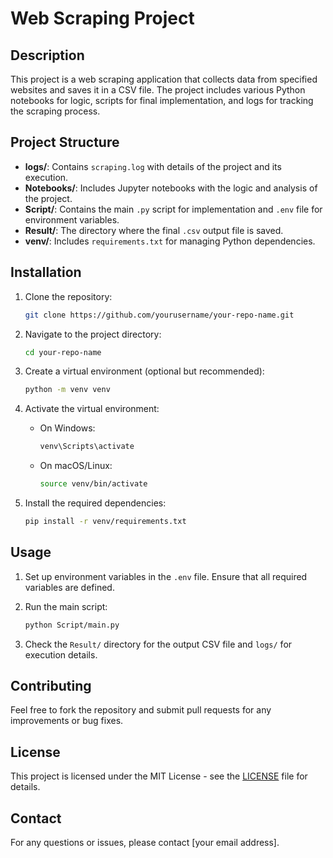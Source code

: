 # Web Scraping Project

## Description
This project is a web scraping application that collects data from specified websites and saves it in a CSV file. The project includes various Python notebooks for logic, scripts for final implementation, and logs for tracking the scraping process.

## Project Structure
- **logs/**: Contains `scraping.log` with details of the project and its execution.
- **Notebooks/**: Includes Jupyter notebooks with the logic and analysis of the project.
- **Script/**: Contains the main `.py` script for implementation and `.env` file for environment variables.
- **Result/**: The directory where the final `.csv` output file is saved.
- **venv/**: Includes `requirements.txt` for managing Python dependencies.

## Installation

1. Clone the repository:
    ```bash
    git clone https://github.com/yourusername/your-repo-name.git
    ```

2. Navigate to the project directory:
    ```bash
    cd your-repo-name
    ```

3. Create a virtual environment (optional but recommended):
    ```bash
    python -m venv venv
    ```

4. Activate the virtual environment:
    - On Windows:
      ```bash
      venv\Scripts\activate
      ```
    - On macOS/Linux:
      ```bash
      source venv/bin/activate
      ```

5. Install the required dependencies:
    ```bash
    pip install -r venv/requirements.txt
    ```

## Usage

1. Set up environment variables in the `.env` file. Ensure that all required variables are defined.

2. Run the main script:
    ```bash
    python Script/main.py
    ```

3. Check the `Result/` directory for the output CSV file and `logs/` for execution details.

## Contributing
Feel free to fork the repository and submit pull requests for any improvements or bug fixes.

## License
This project is licensed under the MIT License - see the [LICENSE](LICENSE) file for details.

## Contact
For any questions or issues, please contact [your email address].
